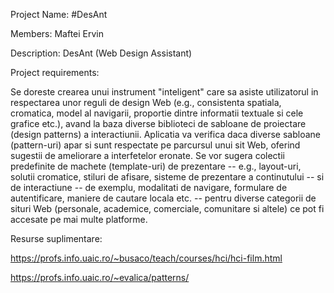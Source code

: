 Project Name: #DesAnt

Members: Maftei Ervin

Description: DesAnt (Web Design Assistant)

Project requirements:

Se doreste crearea unui instrument "inteligent" care sa asiste utilizatorul in respectarea unor reguli de design Web (e.g., consistenta spatiala, cromatica, model al navigarii, proportie dintre informatii textuale si cele grafice etc.), avand la baza diverse biblioteci de sabloane de proiectare (design patterns) a interactiunii. Aplicatia va verifica daca diverse sabloane (pattern-uri) apar si sunt respectate pe parcursul unui sit Web, oferind sugestii de ameliorare a interfetelor eronate. Se vor sugera colectii predefinite de machete (template-uri) de prezentare -- e.g., layout-uri, solutii cromatice, stiluri de afisare, sisteme de prezentare a continutului -- si de interactiune -- de exemplu, modalitati de navigare, formulare de autentificare, maniere de cautare locala etc. -- pentru diverse categorii de situri Web (personale, academice, comerciale, comunitare si altele) ce pot fi accesate pe mai multe platforme.

Resurse suplimentare:

https://profs.info.uaic.ro/~busaco/teach/courses/hci/hci-film.html

https://profs.info.uaic.ro/~evalica/patterns/
